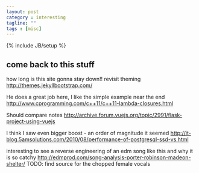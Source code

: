 ```yaml
---
layout: post
category : interesting
tagline: ""
tags : [misc]
---
```

{% include JB/setup %}


## come back to this stuff

how long is this site gonna stay down!! revisit theming
http://themes.jekyllbootstrap.com/

He does a great job here, I like the simple example near the end
http://www.cprogramming.com/c++11/c++11-lambda-closures.html

Should compare notes
http://archive.forum.vuejs.org/topic/2991/flask-project-using-vuejs

I think I saw even bigger boost - an order of magnitude it seemed
http://it-blog.5amsolutions.com/2010/08/performance-of-postgresql-ssd-vs.html

interesting to see a reverse engineering of an edm song like this
and why it is so catchy
http://edmprod.com/song-analysis-porter-robinson-madeon-shelter/
TODO: find source for the chopped female vocals



